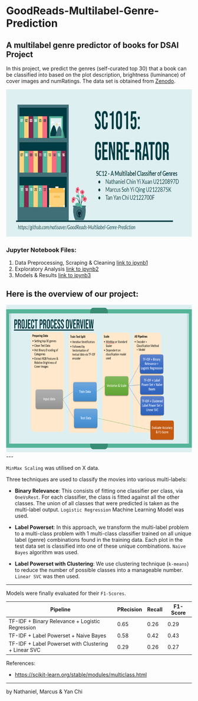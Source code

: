 # GoodReads-Multilabel-Genre-Prediction
## A multilabel genre predictor of books for DSAI Project

In this project, we predict the genres (self-curated top 30) that a book can be classified into based on the plot description, brightness (luminance) of cover images and numRatings. The data set is obtained from [Zenodo](https://zenodo.org/record/4265096/files/books_1.Best_Books_Ever.csv?download=1). 

<img height=400 src="./Images/title.png"/>

### Jupyter Notebook Files:
1. Data Preprocessing, Scraping & Cleaning [link to ipynb1](https://github.com/natisaver/GoodReads-Multilabel-Genre-Prediction/blob/main/Notebooks/1_Data_Preprocessing.ipynb)
2. Exploratory Analysis [link to ipynb2](https://github.com/natisaver/GoodReads-Multilabel-Genre-Prediction/blob/main/Notebooks/2_EDA.ipynb)
3. Models & Results [link to ipynb3](https://zenodo.org/record/4265096/files/books_1.Best_Books_Ever.csv?download=1)

Here is the overview of our project:
---
<img height=400 src="./Images/overview2.png"/>
---

`MinMax Scaling` was utilised on X data.

Three techniques are used to classify the movies into various multi-labels:
* **Binary Relevance**: This consists of fitting one classifier per class, via `OneVsRest`. For each classifier, the class is fitted against all the other classes. The union of all classes that were predicted is taken as the multi-label output. `Logistic Regression` Machine Learning Model was used.

* **Label Powerset**: In this approach, we transform the multi-label problem to a multi-class problem with 1 multi-class classifier trained on all unique label (genre) combinations found in the training data. Each plot in the test data set is classified into one of these unique combinations. `Naive Bayes` algorithm was used.

* **Label Powerset with Clustering**: We use clustering technique (`k-means`) to reduce the number of possible classes into a manageable number. `Linear SVC` was then used.


---

Models were finally evaluated for their `F1-Scores`.

| Pipeline | PRecision |  Recall | F1-Score |
| ------------- | ------------- | ------------- | ------------- |
| TF-IDF + Binary Relevance + Logistic Regression  | 0.65  | 0.26  | 0.29 |
| TF-IDF + Label Powerset + Naive Bayes  | 0.58 | 0.42 | 0.43 | 
| TF-IDF + Label Powerset with Clustering + Linear SVC  | 0.29 | 0.26 | 0.27 |

References:
- https://scikit-learn.org/stable/modules/multiclass.html
---
by Nathaniel, Marcus & Yan Chi
